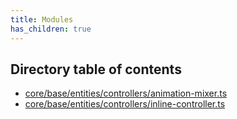 ```yaml
---
title: Modules
has_children: true
---
```


<h2 class="text-delta">Directory table of contents</h2>

- [core/base/entities/controllers/animation-mixer.ts](/gg-web-engine/modules/core/base/entities/controllers/animation-mixer.ts)
- [core/base/entities/controllers/inline-controller.ts](/gg-web-engine/modules/core/base/entities/controllers/inline-controller.ts)
